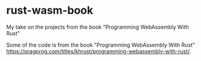 # rust-wasm-book
My take on the projects from the book "Programming WebAssembly With Rust"

Some of the code is from the book "Programming WebAssembly With Rust" https://pragprog.com/titles/khrust/programming-webassembly-with-rust/.
